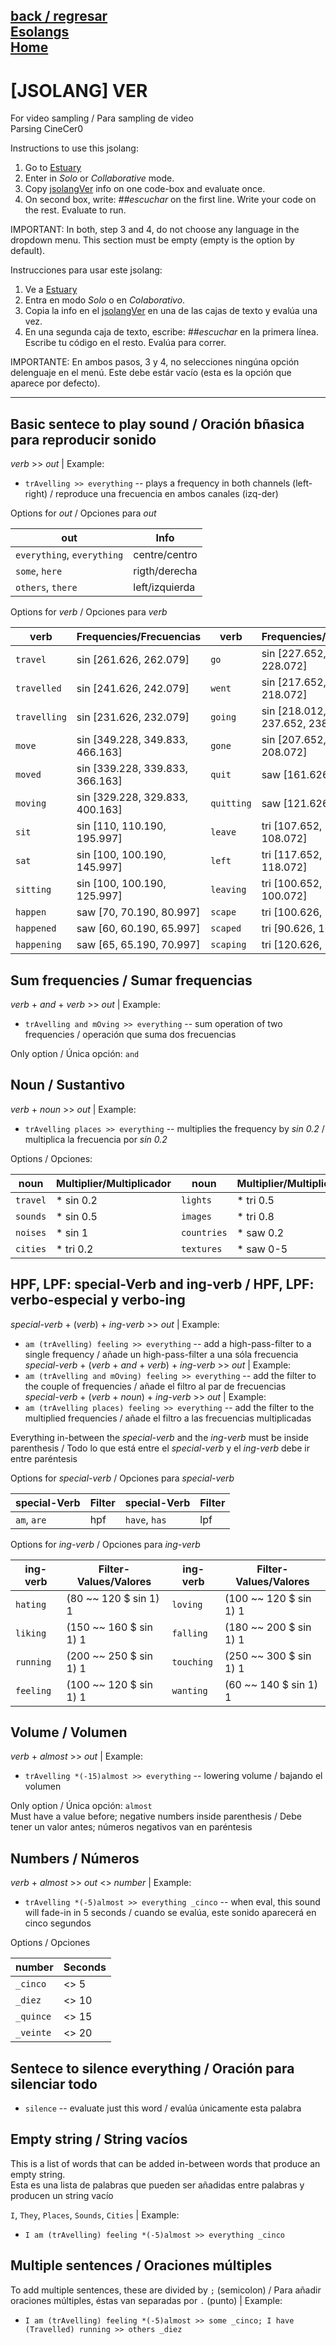 [back / regresar](README.md)   
[Esolangs](../README.md)   
[Home](../../README.md)  
------------------------------------------------------------------------------- 

# [JSOLANG] VER

For video sampling / Para sampling de video <br/>
Parsing CineCer0 <br/>

Instructions to use this jsolang:
1. Go to [Estuary](https://estuary.mcmaster.ca/)
2. Enter in *Solo* or *Collaborative* mode.
3. Copy [jsolangVer](/esolangs/Ver/jsolangVer.peg) info on one code-box and evaluate once.
4. On second box, write: *##escuchar* on the first line. Write your code on the rest. Evaluate to run.

IMPORTANT: In both, step 3 and 4, do not choose any language in the dropdown menu. This section must be empty (empty is the option by default). <br/>

Instrucciones para usar este jsolang:
1. Ve a [Estuary](https://estuary.mcmaster.ca/)
2. Entra en modo *Solo* o en *Colaborativo*.
3. Copia la info en el [jsolangVer](/esolangs/Ver/jsolangVer.peg) en una de las cajas de texto y evalúa una vez.
4. En una segunda caja de texto, escribe: *##escuchar* en la primera línea. Escribe tu código en el resto. Evalúa para correr.

IMPORTANTE: En ambos pasos, 3 y 4, no selecciones ningúna opción delenguaje en el menú. Este debe estár vacío (esta es la opción que aparece por defecto). <br/>

____________________________________________

## Basic sentece to play sound / Oración bñasica para reproducir sonido
*verb* >> *out* | Example:  
+ `trAvelling >> everything` -- plays a frequency in both channels (left-right) / reproduce una frecuencia en ambos canales (izq-der)

Options for *out* / Opciones para *out*  

| out                        | Info           |
| -------------------------- | -------------- |
| `everything`, `everything` | centre/centro  |
| `some`, `here`             | rigth/derecha  |
| `others`, `there`          | left/izquierda |

Options for *verb* / Opciones para *verb*  

| verb         | Frequencies/Frecuencias                  | verb         | Frequencies/Frecuencias                  |
| ------------ | ---------------------------------------- | ------------ | ---------------------------------------- |
| `travel`     | sin [261.626, 262.079]                   | `go`         | sin [227.652, 208.012, 228.072]          |
| `travelled`  | sin [241.626, 242.079]                   | `went`       | sin [217.652, 198.012, 218.072]          |
| `travelling` | sin [231.626, 232.079]                   | `going`      | sin [218.012, 219.012, 237.652, 238.072] |
| `move`       | sin [349.228, 349.833, 466.163]          | `gone`       | sin [207.652, 188.012, 208.072]          |
| `moved`      | sin [339.228, 339.833, 366.163]          | `quit`       | saw [161.626, 162.079]                   |
| `moving`     | sin [329.228, 329.833, 400.163]          | `quitting`   | saw [121.626, 122.079]                   |
| `sit`        | sin [110, 110.190, 195.997]              | `leave`      | tri [107.652, 188.012, 108.072]          |
| `sat`        | sin [100, 100.190, 145.997]              | `left`       | tri [117.652, 168.012, 118.072]          |
| `sitting`    | sin [100, 100.190, 125.997]              | `leaving`    | tri [100.652, 110.012, 100.072]          |
| `happen`     | saw [70, 70.190, 80.997]                 | `scape`      | tri [100.626, 110.079]                   |
| `happened`   | saw [60, 60.190, 65.997]                 | `scaped`     | tri [90.626, 102.079]                    |
| `happening`  | saw [65, 65.190, 70.997]                 | `scaping`    | tri [120.626, 180.079]                   |

## Sum frequencies / Sumar frequencias
*verb* + *and* + *verb* >> *out* | Example:  
+ `trAvelling and mOving >> everything` -- sum operation of two frequencies / operación que suma dos frecuencias

Only option / Única opción: `and`  

## Noun / Sustantivo
*verb* + *noun* >> *out* | Example:  
+ `trAvelling places >> everything` -- multiplies the frequency by *sin 0.2* / multiplica la frecuencia por *sin 0.2*  

Options / Opciones:  

| noun      | Multiplier/Multiplicador | noun        | Multiplier/Multiplicador |
| --------- | ------------------------ | ----------- | ------------------------ |
| `travel`  | * sin 0.2                | `lights`    | * tri 0.5                |
| `sounds`  | * sin 0.5                | `images`    | * tri 0.8                |
| `noises`  | * sin 1                  | `countries` | * saw 0.2                |
| `cities`  | * tri 0.2                | `textures`  | * saw 0-5                |


## HPF, LPF: special-Verb and ing-verb / HPF, LPF: verbo-especial y verbo-ing
*special-verb* + (*verb*) + *ing-verb* >> *out* | Example:  
+ `am (trAvelling) feeling >> everything` -- add a high-pass-filter to a single frequency / añade un high-pass-filter a una sóla frecuencia  
*special-verb* + (*verb* + *and* + *verb*) + *ing-verb* >> *out* | Example:
+ `am (trAvelling and mOving) feeling >> everything` -- add the filter to the couple of frequencies / añade el filtro al par de frecuencias  
*special-verb* + (*verb* + *noun*) + *ing-verb* >> *out* | Example:  
+ `am (trAvelling places) feeling >> everything` -- add the filter to the multiplied frequencies / añade el filtro a las frecuencias multiplicadas  

Everything in-between the *special-verb* and the *ing-verb* must be inside parenthesis / Todo lo que está entre el *special-verb* y el *ing-verb* debe ir entre paréntesis

Options for *special-verb* / Opciones para *special-verb*  

| special-Verb   | Filter | special-Verb  | Filter |
| -------------- | ------ | ------------- | ------ |
| `am`, `are`    | hpf    | `have`, `has` | lpf    |

Options for *ing-verb* / Opciones para *ing-verb*  

| ing-verb   | Filter-Values/Valores    | ing-verb   | Filter-Values/Valores    |
| ---------- | ------------------------ | ---------- | ------------------------ |
| `hating`   | (80 ~~ 120 $ sin 1) 1    | `loving`   | (100 ~~ 120 $ sin 1) 1   |
| `liking`   | (150 ~~ 160 $ sin 1) 1   | `falling`  | (180 ~~ 200 $ sin 1) 1   |
| `running`  | (200 ~~ 250 $ sin 1) 1   | `touching` | (250 ~~ 300 $ sin 1) 1   |
| `feeling`  | (100 ~~ 120 $ sin 1) 1   | `wanting`  | (60 ~~ 140 $ sin 1) 1    |


## Volume / Volumen
*verb* + *almost* >> *out* | Example:  
+ `trAvelling *(-15)almost >> everything` -- lowering volume / bajando el volumen  

Only option / Única opción: `almost`  
Must have a value before; negative numbers inside parenthesis  / Debe tener un valor antes; números negativos van en paréntesis  

## Numbers / Números
*verb* + *almost* >> *out* <> *number* | Example:  
+ `trAvelling *(-5)almost >> everything _cinco` -- when eval, this sound will fade-in in 5 seconds / cuando se evalúa, este sonido aparecerá en cinco segundos  

Options / Opciones  

| number     | Seconds |
| ---------- | ------- |
| `_cinco`   | <> 5    |
| `_diez`    | <> 10   |
| `_quince`  | <> 15   |
| `_veinte`  | <> 20   |

## Sentece to silence everything / Oración para silenciar todo
+ `silence` -- evaluate just this word / evalúa únicamente esta palabra

## Empty string / String vacíos
This is a list of words that can be added in-between words that produce an empty string.  
Esta es una lista de palabras que pueden ser añadidas entre palabras y producen un string vacío  

`I`, `They`, `Places`, `Sounds`, `Cities` | Example:  
+ `I am (trAvelling) feeling *(-5)almost >> everything _cinco`  

## Multiple sentences / Oraciones múltiples
To add multiple sentences, these are divided by `;` (semicolon) / Para añadir oraciones múltiples, éstas van separadas por `.` (punto) | Example:  
+ `I am (trAvelling) feeling *(-5)almost >> some _cinco; I have (Travelled) running >> others _diez`
